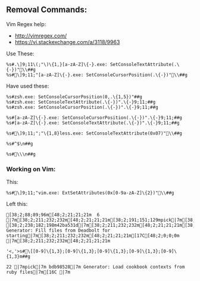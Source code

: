 ## Removal Commands:

Vim Regex help:
- http://vimregex.com/
- https://vi.stackexchange.com/a/3118/9963

Use These:
```
%s#.\]9;11\(;"\)\{1,}[a-zA-Z]\{-}.exe: SetConsoleTextAttribute(.\{-})"\\##g
%s#\]9;11;"[a-zA-Z]\{-}.exe: SetConsoleCursorPosition(.\{-})"\\##g
```

Have used these:
```
%s#zsh.exe: SetConsoleCursorPosition(0,.\{1,5})"##g
%s#zsh.exe: SetConsoleTextAttribute(.\{-})".\{-}9;11;##g
%s#zsh.exe: SetConsoleCursorPosition(.\{-})".\{-}9;11;##g

%s#[a-zA-Z]\{-}.exe: SetConsoleCursorPosition(.\{-})".\{-}9;11;##g
%s#[a-zA-Z]\{-}.exe: SetConsoleTextAttribute(.\{-})".\{-}9;11;##g

%s#\]9;11;";"\{1,8}less.exe: SetConsoleTextAttribute(0x07)"\\##g

%s#^$\n##g

%s#\\\n##g
```

### Working on Vim:

This:
```
%s#\]9;11;"vim.exe: ExtSetAttributes(0x[0-9a-zA-Z]\{2})"\\##g
```

Left this:
```
[38;2;88;89;96m[48;2;21;21;21m  6 |7m[38;2;211;232;232m[48;2;21;21;21m[38;2;191;151;129mpick|7m[38;2;211;232;232m[48;2;21;21;21m [38;2;238;182;198m42ba531d|7m[38;2;211;232;232m[48;2;21;21;21m[38;2;106;173;153m Generator: Fill files from Deadbolt for starting|7m[38;2;211;232;232m[48;2;21;21;21m[17C[48;2;0;0;0m |7m[38;2;211;232;232m[48;2;21;21;21m
```



```
'<,'>s#\[[0-9]\{1,3};[0-9]\{1,3};[0-9]\{1,3};[0-9]\{1,3};[0-9]\{1,3}m##g
```
```
22 |7mpick|7m bdb98528|7m Generator: Load cookbook contexts from ruby files|7m[16C |7m
```
